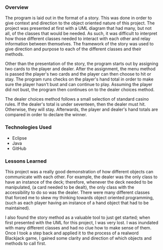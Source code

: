 ### Overview

The program is laid out in the format of a story. This was done in order to give context and direction to the object oriented nature of
this project. The project was presented at first with a UML diagram that had many, but not all, of the classes that would be needed. As
such, it was difficult to interpret how those different classes needed to interact with each other and relay information between themselves.
The framework of the story was used to give direction and purpose to each of the different classes and their methods.

Other than the presentation of the story, the program starts out by assigning two cards to the player and dealer. After the assignment, the
menu method is passed the player's two cards and the player can then choose to hit or stay. The program runs checks on the player's hand total
in order to make sure the player hasn't bust and can continue to play. Assuming the player did not bust, the program then continues on
to the dealer choices method.

The dealer choices method follows a small selection of standard casino rules. If the dealer's total is under seventeen, then the dealer
must hit. Otherwise, they will stay. Afterwards, the player and dealer's hand totals are compared in order to declare the winner.

### Technologies Used
- Eclipse
- Java
- GitHub

### Lessons Learned

This project was a really good demonstration of how different objects can communicate with each other. For example, the dealer was the only
class to have an instance of the deck; therefore, whenever the deck needed to be manipulated, (a card needed to be dealt), the only 
class with the accessibility to do so was the dealer. There were many different classes that forced me to skew my thinking towards object
oriented programming, (such as each player having an instance of a hand object that had to be maintained). 

I also found the story
method as a valuable tool to just get started; when first presented with the UML for this project, I was very lost. I was inundated with
many different classes and had no clue how to make sense of them. Once I took a step back and applied it to the process of a 
realword Blackjack game, I gained some clarity and direction of which objects and methods to call first.
